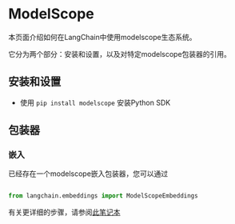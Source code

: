 # ModelScope



本页面介绍如何在LangChain中使用modelscope生态系统。

它分为两个部分：安装和设置，以及对特定modelscope包装器的引用。



## 安装和设置



* 使用 `pip install modelscope` 安装Python SDK



## 包装器



### 嵌入



已经存在一个modelscope嵌入包装器，您可以通过



```python

from langchain.embeddings import ModelScopeEmbeddings

```



有关更详细的步骤，请参阅[此笔记本](../modules/models/text_embedding/examples/modelscope_hub.ipynb)

